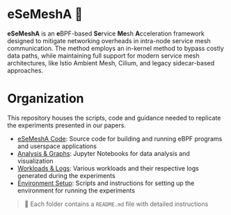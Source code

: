 # eSeMeshA 🐝

**eSeMeshA** is an **e**BPF-based **Se**rvice **Me**sh **A**cceleration framework designed to mitigate networking overheads in intra-node service mesh  communication. The method employs an in-kernel method to bypass costly data paths, while maintaining full support for modern service mesh architectures, like Istio Ambient Mesh, Cilium, and legacy sidecar-based approaches.

# Organization

This repository houses the scripts, code and guidance needed to replicate the experiments presented in our papers.

- [eSeMeshA Code](./code): Source code for building and running eBPF programs and userspace applications
- [Analysis & Graphs](./graphs): Jupyter Notebooks for data analysis and visualization
- [Workloads & Logs](./workloads): Various workloads and their respective logs generated during the experiments
- [Environment Setup](./setup): Scripts and instructions for setting up the environment for running the experiments

> 📖 Each folder contains a `README.md` file with detailed instructions
